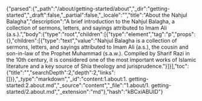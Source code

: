 {"parsed":{"_path":"/about/getting-started/about","_dir":"getting-started","_draft":false,"_partial":false,"_locale":"","title":"About the Nahjul Balagha","description":"A brief introduction to the Nahjul Balagha, a collection of sermons, letters, and sayings attributed to Imam Ali (a.s.).","body":{"type":"root","children":[{"type":"element","tag":"p","props":{},"children":[{"type":"text","value":"Nahjul Balagha is a collection of sermons, letters, and sayings attributed to Imam Ali (a.s.), the cousin and son-in-law of the Prophet Muhammad (s.a.w.). Compiled by Sharif Razi in the 10th century, it is considered one of the most important works of Islamic literature and a key source of Shia theology and jurisprudence."}]}],"toc":{"title":"","searchDepth":2,"depth":2,"links":[]}},"_type":"markdown","_id":"content:1.about:1. getting-started:2.about.md","_source":"content","_file":"1.about/1. getting-started/2.about.md","_extension":"md"},"hash":"kBCxiABUID"}